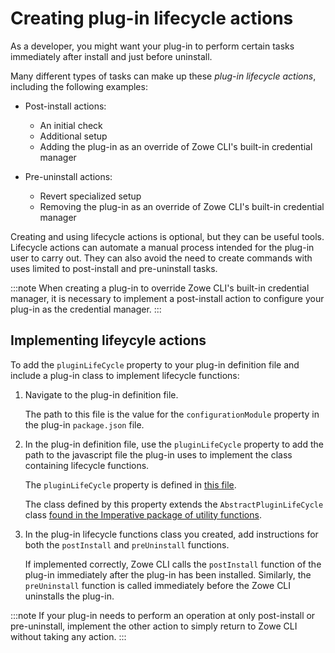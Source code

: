 # Creating plug-in lifecycle actions

As a developer, you might want your plug-in to perform certain tasks immediately after install and just before uninstall.

Many different types of tasks can make up these *plug-in lifecycle actions*, including the following examples:

- Post-install actions:
    - An initial check
    - Additional setup
    - Adding the plug-in as an override of Zowe CLI's built-in credential manager

- Pre-uninstall actions:
    - Revert specialized setup
    - Removing the plug-in as an override of Zowe CLI's built-in credential manager

Creating and using lifecycle actions is optional, but they can be useful tools. Lifecycle actions can automate a manual process intended for the plug-in user to carry out. They can also avoid the need to create commands with uses limited to post-install and pre-uninstall tasks.

:::note
When creating a plug-in to override Zowe CLI's built-in credential manager, it is necessary to implement a post-install action to configure your plug-in as the credential manager.
:::

## Implementing lifeycyle actions

To add the `pluginLifeCycle` property to your plug-in definition file and include a plug-in class to implement lifecycle functions:

1. Navigate to the plug-in definition file.

    The path to this file is the value for the `configurationModule` property in the plug-in `package.json` file.

2. In the plug-in definition file, use the `pluginLifeCycle` property to add the path to the javascript file the plug-in uses to implement the class containing lifecycle functions.

    The `pluginLifeCycle` property is defined in [this file](https://github.com/zowe/zowe-cli/blob/master/packages/imperative/src/imperative/src/doc/IImperativeConfig.ts).

    The class defined by this property extends the `AbstractPluginLifeCycle` class [found in the Imperative package of utility functions](https://github.com/zowe/zowe-cli/blob/master/packages/imperative/src/imperative/src/plugins/AbstractPluginLifeCycle.ts). 

3. In the plug-in lifecycle functions class you created, add instructions for both the `postInstall` and `preUninstall` functions.

    If implemented correctly, Zowe CLI calls the `postInstall` function of the plug-in immediately after the plug-in has been installed. Similarly, the `preUninstall` function is called immediately before the Zowe CLI uninstalls the plug-in.

:::note
If your plug-in needs to perform an operation at only post-install or pre-uninstall, implement the other action to simply return to Zowe CLI without taking any action.
:::
